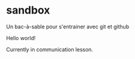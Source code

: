 # sandbox
Un bac-à-sable pour s'entrainer avec git et github

Hello world!

Currently in communication lesson.
